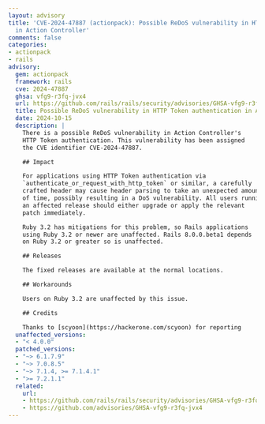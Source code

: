 ```yaml
---
layout: advisory
title: 'CVE-2024-47887 (actionpack): Possible ReDoS vulnerability in HTTP Token authentication
  in Action Controller'
comments: false
categories:
- actionpack
- rails
advisory:
  gem: actionpack
  framework: rails
  cve: 2024-47887
  ghsa: vfg9-r3fq-jvx4
  url: https://github.com/rails/rails/security/advisories/GHSA-vfg9-r3fq-jvx4
  title: Possible ReDoS vulnerability in HTTP Token authentication in Action Controller
  date: 2024-10-15
  description: |
    There is a possible ReDoS vulnerability in Action Controller's
    HTTP Token authentication. This vulnerability has been assigned
    the CVE identifier CVE-2024-47887.

    ## Impact

    For applications using HTTP Token authentication via
    `authenticate_or_request_with_http_token` or similar, a carefully
    crafted header may cause header parsing to take an unexpected amount
    of time, possibly resulting in a DoS vulnerability. All users running
    an affected release should either upgrade or apply the relevant
    patch immediately.

    Ruby 3.2 has mitigations for this problem, so Rails applications
    using Ruby 3.2 or newer are unaffected. Rails 8.0.0.beta1 depends
    on Ruby 3.2 or greater so is unaffected.

    ## Releases

    The fixed releases are available at the normal locations.

    ## Workarounds

    Users on Ruby 3.2 are unaffected by this issue.

    ## Credits

    Thanks to [scyoon](https://hackerone.com/scyoon) for reporting
  unaffected_versions:
  - "< 4.0.0"
  patched_versions:
  - "~> 6.1.7.9"
  - "~> 7.0.8.5"
  - "~> 7.1.4, >= 7.1.4.1"
  - ">= 7.2.1.1"
  related:
    url:
    - https://github.com/rails/rails/security/advisories/GHSA-vfg9-r3fq-jvx4
    - https://github.com/advisories/GHSA-vfg9-r3fq-jvx4
---
```


